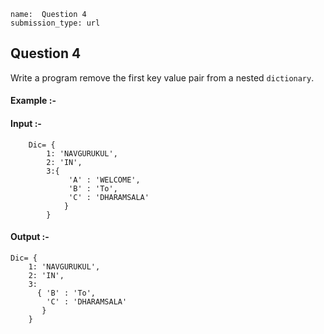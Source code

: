 ```ngMeta
name:  Question 4
submission_type: url
```
## Question 4

Write a program remove the first key value pair from a nested `dictionary`.




#### Example :-

#### Input :- 
``` 
   	Dic= {
        1: 'NAVGURUKUL',
        2: 'IN',  
  	    3:{    
             'A' : 'WELCOME',
             'B' : 'To',
             'C' : 'DHARAMSALA'
            }
        }
 ```
 
#### Output :-
```  
Dic= {
    1: 'NAVGURUKUL',
    2: 'IN',  
  	3:
      { 'B' : 'To',
        'C' : 'DHARAMSALA'
       }
    }
 ```


